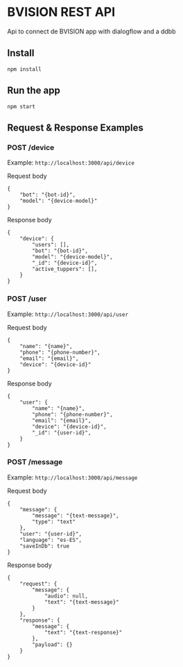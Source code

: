 # BVISION REST API

Api to connect de BVISION app with dialogflow and a ddbb

## Install

    npm install

## Run the app

    npm start
    

## Request & Response Examples

### POST /device

Example: `http://localhost:3000/api/device`

Request body

    {
        "bot": "{bot-id}",
        "model": "{device-model}"
    }

Response body

    {
        "device": {
            "users": [],
            "bot": "{bot-id}",
            "model": "{device-model}",
            "_id": "{device-id}",
            "active_tuppers": [],
        }
    }


### POST /user

Example: `http://localhost:3000/api/user`

Request body

    {
        "name": "{name}",
        "phone": "{phone-number}",
        "email": "{email}",
        "device": "{device-id}"
    }

Response body

    {
        "user": {
            "name": "{name}",
            "phone": "{phone-number}",
            "email": "{email}",
            "device": "{device-id}",
            "_id": "{user-id}",
        }
    }


### POST /message

Example: `http://localhost:3000/api/message`

Request body

    {
        "message": {
            "message": "{text-message}",
            "type": "text"
        },
        "user": "{user-id}",
        "language": "es-ES",
        "saveInDb": true
    }

Response body

    {
        "request": {
            "message": {
                "audio": null,
                "text": "{text-message}"
            }
        },
        "response": {
            "message": {
                "text": "{text-response}"
            },
            "payload": {}
        }
    }
